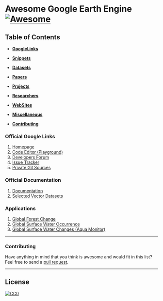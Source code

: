 # Awesome Google Earth Engine [![Awesome](https://cdn.rawgit.com/sindresorhus/awesome/d7305f38d29fed78fa85652e3a63e154dd8e8829/media/badge.svg)](https://github.com/sindresorhus/awesome)

## Table of Contents

* **[GoogleLinks](#googlelinks)**  

* **[Snippets](#snippets)**  

* **[Datasets](#datasets)**  

* **[Papers](#papers)**  

* **[Projects](#projects)**

* **[Researchers](#researchers)**  

* **[WebSites](#websites)**  

* **[Miscellaneous](#miscellaneous)**  

* **[Contributing](#contributing)**  


### Official Google Links

1.  [Homepage](http://earthengine.google.com)
2.  [Code Editor (Playground)](http://code.earthengine.google.com)
3.  [Developers Forum](https://groups.google.com/forum/#!forum/google-earth-engine-developers)
4.  [Issue Tracker](https://issuetracker.google.com/issues?q=componentid:184426&p=1)
5.  [Private Git Sources](https://earthengine.googlesource.com/#)

### Official Documentation
1.  [Documentation](https://developers.google.com/earth-engine/)
2.  [Selected Vector Datasets](https://developers.google.com/earth-engine/vector_datasets)

### Applications

1. [Global Forest Change](https://earthenginepartners.appspot.com/science-2013-global-forest)
2. [Global Surface Water Occurrence](http://global-surface-water.appspot.com)
3. [Global Surface Water Changes (Aqua Monitor)](http://aqua-monitor.appspot.com)


-----
### Contributing
Have anything in mind that you think is awesome and would fit in this list? Feel free to send a [pull request](https://github.com/gena/awesome-google-earth-engine/pulls). 

-----
## License

[![CC0](http://i.creativecommons.org/p/zero/1.0/88x31.png)](http://creativecommons.org/publicdomain/zero/1.0/)
